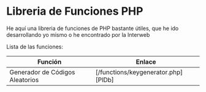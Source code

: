 # Libreria de Funciones PHP

He aquí una libreria de funciones de PHP bastante útiles, que he ido desarrollando yo mismo o he encontrado por la Interweb

Lista de las funciones:

| Función | Enlace |
| ------ | ------ |
| Generador de Códigos Aleatorios | [/functions/keygenerator.php][PlDb] |
